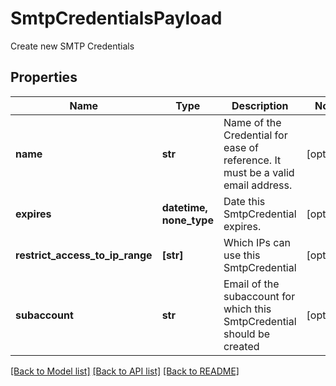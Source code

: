 # SmtpCredentialsPayload

Create new SMTP Credentials
## Properties
Name | Type | Description | Notes
------------ | ------------- | ------------- | -------------
**name** | **str** | Name of the Credential for ease of reference. It must be a valid email address. | [optional] 
**expires** | **datetime, none_type** | Date this SmtpCredential expires. | [optional] 
**restrict_access_to_ip_range** | **[str]** | Which IPs can use this SmtpCredential | [optional] 
**subaccount** | **str** | Email of the subaccount for which this SmtpCredential should be created | [optional] 

[[Back to Model list]](../README.md#documentation-for-models) [[Back to API list]](../README.md#documentation-for-api-endpoints) [[Back to README]](../README.md)


